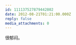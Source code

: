 ```yaml
---
id: 111137527879442802
date: 2012-08-21T01:21:00.000Z
reply: false
media_attachments: 0
---
```


很郁闷。 ​​​​

